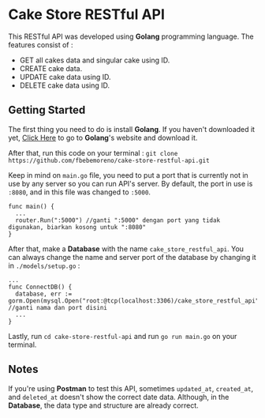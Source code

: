 # Cake Store RESTful API

This RESTful API was developed using **Golang** programming language. The features consist of :
- GET all cakes data and singular cake using ID.
- CREATE cake data.
- UPDATE cake data using ID.
- DELETE cake data using ID.

## Getting Started

The first thing you need to do is install **Golang**. If you haven't downloaded it yet, [Click Here](https://go.dev/doc/install) to go to **Golang**'s website and download it.

After that, run this code on your terminal : ```git clone https://github.com/fbebemoreno/cake-store-restful-api.git```

Keep in mind on `main.go` file, you need to put a port that is currently not in use by any server so you can run API's server. By default, the port in use is `:8080`, and in this file was changed to `:5000`.

```golang
func main() {
  ...
  router.Run(":5000") //ganti ":5000" dengan port yang tidak digunakan, biarkan kosong untuk ":8080"
}
```

After that, make a **Database** with the name `cake_store_restful_api`.
You can always change the name and server port of the database by changing it in `./models/setup.go` :

```golang
...
func ConnectDB() {
  database, err := gorm.Open(mysql.Open("root:@tcp(localhost:3306)/cake_store_restful_api")) //ganti nama dan port disini
  ...
}
```

Lastly, run `cd cake-store-restful-api` and run `go run main.go` on your terminal.

## Notes

If you're using **Postman** to test this API, sometimes `updated_at`, `created_at`, and `deleted_at` doesn't show the correct date data. Although, in the **Database**, the data type and structure are already correct.
